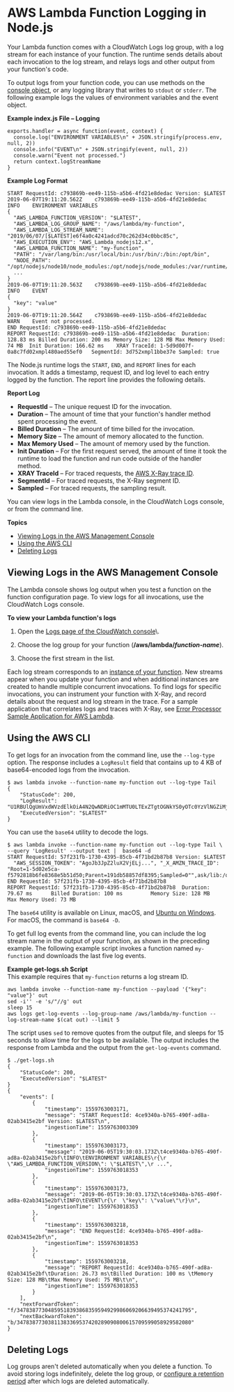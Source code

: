 # AWS Lambda Function Logging in Node\.js<a name="nodejs-prog-model-logging"></a>

Your Lambda function comes with a CloudWatch Logs log group, with a log stream for each instance of your function\. The runtime sends details about each invocation to the log stream, and relays logs and other output from your function's code\.

To output logs from your function code, you can use methods on the [console object](https://developer.mozilla.org/en-US/docs/Web/API/Console), or any logging library that writes to `stdout` or `stderr`\. The following example logs the values of environment variables and the event object\.

**Example index\.js File – Logging**  

```
exports.handler = async function(event, context) {
  console.log("ENVIRONMENT VARIABLES\n" + JSON.stringify(process.env, null, 2))
  console.info("EVENT\n" + JSON.stringify(event, null, 2))
  console.warn("Event not processed.")
  return context.logStreamName
}
```

**Example Log Format**  

```
START RequestId: c793869b-ee49-115b-a5b6-4fd21e8dedac Version: $LATEST
2019-06-07T19:11:20.562Z	c793869b-ee49-115b-a5b6-4fd21e8dedac	INFO	ENVIRONMENT VARIABLES
{
  "AWS_LAMBDA_FUNCTION_VERSION": "$LATEST",
  "AWS_LAMBDA_LOG_GROUP_NAME": "/aws/lambda/my-function",
  "AWS_LAMBDA_LOG_STREAM_NAME": "2019/06/07/[$LATEST]e6f4a0c4241adcd70c262d34c0bbc85c",
  "AWS_EXECUTION_ENV": "AWS_Lambda_nodejs12.x",
  "AWS_LAMBDA_FUNCTION_NAME": "my-function",
  "PATH": "/var/lang/bin:/usr/local/bin:/usr/bin/:/bin:/opt/bin",
  "NODE_PATH": "/opt/nodejs/node10/node_modules:/opt/nodejs/node_modules:/var/runtime/node_modules",
  ...
}
2019-06-07T19:11:20.563Z	c793869b-ee49-115b-a5b6-4fd21e8dedac	INFO	EVENT
{
  "key": "value"
}
2019-06-07T19:11:20.564Z	c793869b-ee49-115b-a5b6-4fd21e8dedac	WARN	Event not processed.
END RequestId: c793869b-ee49-115b-a5b6-4fd21e8dedac
REPORT RequestId: c793869b-ee49-115b-a5b6-4fd21e8dedac	Duration: 128.83 ms	Billed Duration: 200 ms	Memory Size: 128 MB	Max Memory Used: 74 MB	Init Duration: 166.62 ms	XRAY TraceId: 1-5d9d007f-0a8c7fd02xmpl480aed55ef0	SegmentId: 3d752xmpl1bbe37e	Sampled: true
```

The Node\.js runtime logs the `START`, `END`, and `REPORT` lines for each invocation\. It adds a timestamp, request ID, and log level to each entry logged by the function\. The report line provides the following details\.

**Report Log**
+ **RequestId** – The unique request ID for the invocation\.
+ **Duration** – The amount of time that your function's handler method spent processing the event\.
+ **Billed Duration** – The amount of time billed for the invocation\.
+ **Memory Size** – The amount of memory allocated to the function\.
+ **Max Memory Used** – The amount of memory used by the function\.
+ **Init Duration** – For the first request served, the amount of time it took the runtime to load the function and run code outside of the handler method\.
+ **XRAY TraceId** – For traced requests, the [AWS X\-Ray trace ID](lambda-x-ray.md)\.
+ **SegmentId** – For traced requests, the X\-Ray segment ID\.
+ **Sampled** – For traced requests, the sampling result\.

You can view logs in the Lambda console, in the CloudWatch Logs console, or from the command line\.

**Topics**
+ [Viewing Logs in the AWS Management Console](#nodejs-logging-console)
+ [Using the AWS CLI](#nodejs-logging-cli)
+ [Deleting Logs](#nodejs-logging-delete)

## Viewing Logs in the AWS Management Console<a name="nodejs-logging-console"></a>

The Lambda console shows log output when you test a function on the function configuration page\. To view logs for all invocations, use the CloudWatch Logs console\.

**To view your Lambda function's logs**

1. Open the [Logs page of the CloudWatch console](https://console.aws.amazon.com/cloudwatch/home?#logs:)\.

1. Choose the log group for your function \(**/aws/lambda/*function\-name***\)\.

1. Choose the first stream in the list\.

Each log stream corresponds to an [instance of your function](running-lambda-code.md)\. New streams appear when you update your function and when additional instances are created to handle multiple concurrent invocations\. To find logs for specific invocations, you can instrument your function with X\-Ray, and record details about the request and log stream in the trace\. For a sample application that correlates logs and traces with X\-Ray, see [Error Processor Sample Application for AWS Lambda](sample-errorprocessor.md)\.

## Using the AWS CLI<a name="nodejs-logging-cli"></a>

To get logs for an invocation from the command line, use the `--log-type` option\. The response includes a `LogResult` field that contains up to 4 KB of base64\-encoded logs from the invocation\.

```
$ aws lambda invoke --function-name my-function out --log-type Tail
{
    "StatusCode": 200,
    "LogResult": "U1RBUlQgUmVxdWVzdElkOiA4N2QwNDRiOC1mMTU0LTExZTgtOGNkYS0yOTc0YzVlNGZiMjEgVmVyc2lvb...",
    "ExecutedVersion": "$LATEST"
}
```

You can use the `base64` utility to decode the logs\.

```
$ aws lambda invoke --function-name my-function out --log-type Tail \
--query 'LogResult' --output text |  base64 -d
START RequestId: 57f231fb-1730-4395-85cb-4f71bd2b87b8 Version: $LATEST
  "AWS_SESSION_TOKEN": "AgoJb3JpZ2luX2VjELj...", "_X_AMZN_TRACE_ID": "Root=1-5d02e5ca-f5792818b6fe8368e5b51d50;Parent=191db58857df8395;Sampled=0"",ask/lib:/opt/lib",
END RequestId: 57f231fb-1730-4395-85cb-4f71bd2b87b8
REPORT RequestId: 57f231fb-1730-4395-85cb-4f71bd2b87b8  Duration: 79.67 ms      Billed Duration: 100 ms         Memory Size: 128 MB     Max Memory Used: 73 MB
```

The `base64` utility is available on Linux, macOS, and [Ubuntu on Windows](https://docs.microsoft.com/en-us/windows/wsl/install-win10)\. For macOS, the command is `base64 -D`\.

To get full log events from the command line, you can include the log stream name in the output of your function, as shown in the preceding example\. The following example script invokes a function named `my-function` and downloads the last five log events\.

**Example get\-logs\.sh Script**  
This example requires that `my-function` returns a log stream ID\.  

```
aws lambda invoke --function-name my-function --payload '{"key": "value"}' out
sed -i'' -e 's/"//g' out
sleep 15
aws logs get-log-events --log-group-name /aws/lambda/my-function --log-stream-name $(cat out) --limit 5
```

The script uses `sed` to remove quotes from the output file, and sleeps for 15 seconds to allow time for the logs to be available\. The output includes the response from Lambda and the output from the `get-log-events` command\.

```
$ ./get-logs.sh
{
    "StatusCode": 200,
    "ExecutedVersion": "$LATEST"
}
{
    "events": [
        {
            "timestamp": 1559763003171,
            "message": "START RequestId: 4ce9340a-b765-490f-ad8a-02ab3415e2bf Version: $LATEST\n",
            "ingestionTime": 1559763003309
        },
        {
            "timestamp": 1559763003173,
            "message": "2019-06-05T19:30:03.173Z\t4ce9340a-b765-490f-ad8a-02ab3415e2bf\tINFO\tENVIRONMENT VARIABLES\r{\r  \"AWS_LAMBDA_FUNCTION_VERSION\": \"$LATEST\",\r ...",
            "ingestionTime": 1559763018353
        },
        {
            "timestamp": 1559763003173,
            "message": "2019-06-05T19:30:03.173Z\t4ce9340a-b765-490f-ad8a-02ab3415e2bf\tINFO\tEVENT\r{\r  \"key\": \"value\"\r}\n",
            "ingestionTime": 1559763018353
        },
        {
            "timestamp": 1559763003218,
            "message": "END RequestId: 4ce9340a-b765-490f-ad8a-02ab3415e2bf\n",
            "ingestionTime": 1559763018353
        },
        {
            "timestamp": 1559763003218,
            "message": "REPORT RequestId: 4ce9340a-b765-490f-ad8a-02ab3415e2bf\tDuration: 26.73 ms\tBilled Duration: 100 ms \tMemory Size: 128 MB\tMax Memory Used: 75 MB\t\n",
            "ingestionTime": 1559763018353
        }
    ],
    "nextForwardToken": "f/34783877304859518393868359594929986069206639495374241795",
    "nextBackwardToken": "b/34783877303811383369537420289090800615709599058929582080"
}
```

## Deleting Logs<a name="nodejs-logging-delete"></a>

Log groups aren't deleted automatically when you delete a function\. To avoid storing logs indefinitely, delete the log group, or [configure a retention period](https://docs.aws.amazon.com/AmazonCloudWatch/latest/logs/Working-with-log-groups-and-streams.html#SettingLogRetention) after which logs are deleted automatically\.